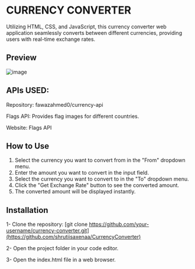 # CURRENCY CONVERTER


Utilizing HTML, CSS, and JavaScript, this currency converter web application seamlessly converts between different currencies, providing users with real-time exchange rates.


## Preview

![image](https://github.com/shrutiisaxenaa/CurrencyConverter/assets/154587386/641ebe72-ffad-487b-8df5-25d9af73c432)


## APIs USED:

Repository: fawazahmed0/currency-api

Flags API: Provides flag images for different countries.

Website: Flags API


## How to Use


1) Select the currency you want to convert from in the "From" dropdown menu.
2) Enter the amount you want to convert in the input field.
3) Select the currency you want to convert to in the "To" dropdown menu.
4) Click the "Get Exchange Rate" button to see the converted amount.
5) The converted amount will be displayed instantly.



## Installation


1- Clone the repository: [git clone https://github.com/your-username/currency-converter.git](https://github.com/shrutiisaxenaa/CurrencyConverter)

2- Open the project folder in your code editor.

3- Open the index.html file in a web browser.
